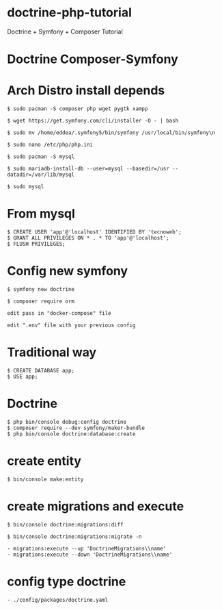 # doctrine-php-tutorial
Doctrine + Symfony + Composer Tutorial

# Doctrine Composer-Symfony 

# Arch Distro install depends

    $ sudo pacman -S composer php wget pygtk xampp

    $ wget https://get.symfony.com/cli/installer -O - | bash

    $ sudo mv /home/eddea/.symfony5/bin/symfony /usr/local/bin/symfony\n

    $ sudo nano /etc/php/php.ini

    $ sudo pacman -S mysql

    $ sudo mariadb-install-db --user=mysql --basedir=/usr --datadir=/var/lib/mysql
    
    $ sudo mysql

# From mysql

    $ CREATE USER 'app'@'localhost' IDENTIFIED BY 'tecnoweb';
    $ GRANT ALL PRIVILEGES ON * . * TO 'app'@'localhost';
    $ FLUSH PRIVILEGES;

# Config new symfony

    $ symfony new doctrine

    $ composer require orm

    edit pass in "docker-compose" file

    edit ".env" file with your previous config 

# Traditional way

    $ CREATE DATABASE app;
    $ USE app;

# Doctrine

    $ php bin/console debug:config doctrine
    $ composer require --dev symfony/maker-bundle
    $ php bin/console doctrine:database:create

# create entity

    $ bin/console make:entity

# create migrations and execute

    $ bin/console doctrine:migrations:diff

    $ bin/console doctrine:migrations:migrate -n

    - migrations:execute --up 'DoctrineMigrations\\name'
    - migrations:execute --down 'DoctrineMigrations\\name'

# config type doctrine
    
    - ./config/packages/doctrine.yaml
